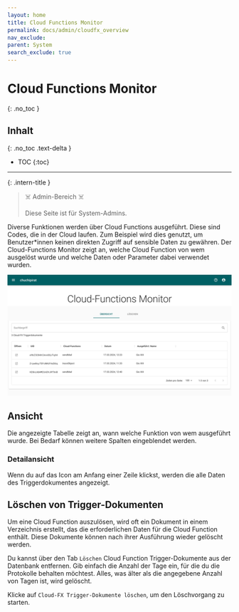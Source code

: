 ```yaml
---
layout: home
title: Cloud Functions Monitor
permalink: docs/admin/cloudfx_overview
nav_exclude: 
parent: System
search_exclude: true
---
```

# Cloud Functions Monitor
{: .no_toc }

## Inhalt
{: .no_toc .text-delta }

- TOC
{:toc}

---

{: .intern-title }

> ☠️ Admin-Bereich ☠️
>
>Diese Seite ist für System-Admins.

Diverse Funktionen werden über Cloud Functions ausgeführt. Diese sind Codes, die in der Cloud laufen. Zum Beispiel wird dies genutzt, um Benutzer\*innen keinen direkten Zugriff auf sensible Daten zu gewähren. Der Cloud-Functions Monitor zeigt an, welche Cloud Function von wem ausgelöst wurde und welche Daten oder Parameter dabei verwendet wurden.

![Cloud-FX Monitor](https://github.com/chuchipirat/chuchipirat.github.io/blob/main/docs/admin/_images/cloud_functions_monitor.png?raw=true)


## Ansicht

Die angezeigte Tabelle zeigt an, wann welche Funktion von wem ausgeführt wurde. Bei Bedarf können weitere Spalten eingeblendet werden.

### Detailansicht

Wenn du auf das Icon am Anfang einer Zeile klickst, werden die alle Daten des Triggerdokumentes angezeigt.


## Löschen von Trigger-Dokumenten  

Um eine Cloud Function auszulösen, wird oft ein Dokument in einem Verzeichnis erstellt, das die erforderlichen Daten für die Cloud Function enthält. Diese Dokumente können nach ihrer Ausführung wieder gelöscht werden.

Du kannst über den Tab `Löschen` Cloud Function Trigger-Dokumente aus der Datenbank entfernen. Gib einfach die Anzahl der Tage ein, für die du die Protokolle behalten möchtest. Alles, was älter als die angegebene Anzahl von Tagen ist, wird gelöscht.

Klicke auf `Cloud-FX Trigger-Dokumente löschen`, um den Löschvorgang zu starten.